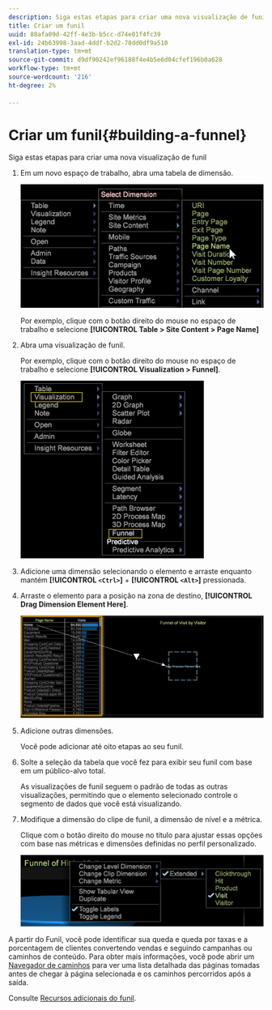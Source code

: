 ```yaml
---
description: Siga estas etapas para criar uma nova visualização de funil
title: Criar um funil
uuid: 88afa09d-42ff-4e3b-b5cc-d74e01f4fc39
exl-id: 24b63998-3aad-4ddf-b2d2-78dd0df9a510
translation-type: tm+mt
source-git-commit: d9df90242ef96188f4e4b5e6d04cfef196b0a628
workflow-type: tm+mt
source-wordcount: '216'
ht-degree: 2%

---
```


# Criar um funil{#building-a-funnel}

Siga estas etapas para criar uma nova visualização de funil

<!-- <a id="section_A8F5530114814B689C298E369AD0643E"></a> -->

1. Em um novo espaço de trabalho, abra uma tabela de dimensão.

   ![](assets/dimension_table_pagename.png)

   Por exemplo, clique com o botão direito do mouse no espaço de trabalho e selecione **[!UICONTROL Table > Site Content > Page Name]**

1. Abra uma visualização de funil.

   Por exemplo, clique com o botão direito do mouse no espaço de trabalho e selecione **[!UICONTROL Visualization > Funnel]**.

   ![](assets/step2-funnel.png)

1. Adicione uma dimensão selecionando o elemento e arraste enquanto mantém **[!UICONTROL `<Ctrl>`]** + **[!UICONTROL `<Alt>`]** pressionada.

1. Arraste o elemento para a posição na zona de destino, **[!UICONTROL Drag Dimension Element Here]**.

   ![](assets/step4-funnel.png)

1. Adicione outras dimensões.

   Você pode adicionar até oito etapas ao seu funil.
1. Solte a seleção da tabela que você fez para exibir seu funil com base em um público-alvo total.

   As visualizações de funil seguem o padrão de todas as outras visualizações, permitindo que o elemento selecionado controle o segmento de dados que você está visualizando.
1. Modifique a dimensão do clipe de funil, a dimensão de nível e a métrica.

   Clique com o botão direito do mouse no título para ajustar essas opções com base nas métricas e dimensões definidas no perfil personalizado.

   ![](assets/last-image-funnel.png)

A partir do Funil, você pode identificar sua queda e queda por taxas e a porcentagem de clientes convertendo vendas e seguindo campanhas ou caminhos de conteúdo. Para obter mais informações, você pode abrir um [Navegador de caminhos](../../../../home/c-get-started/c-analysis-vis/c-funnel-visualization/c-path-browser-funnel.md#concept-b0cedf7a28ae422696ded1258c9a4119) para ver uma lista detalhada das páginas tomadas antes de chegar à página selecionada e os caminhos percorridos após a saída.

Consulte [Recursos adicionais do funil](../../../../home/c-get-started/c-analysis-vis/c-funnel-visualization/c-funnel-visualization-features.md#concept-e65c81fe17794acd8d00d796b1780dc3).
